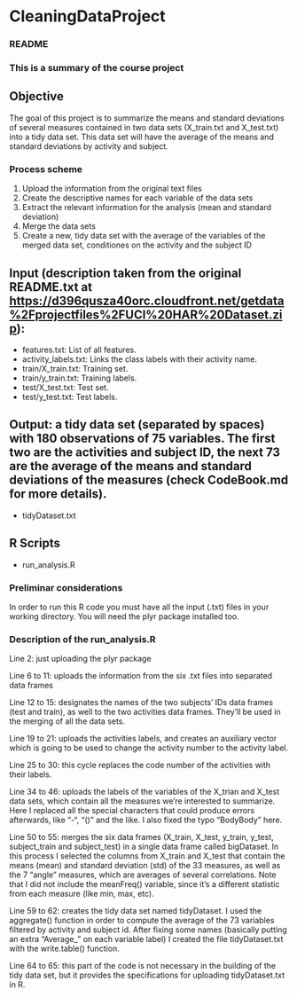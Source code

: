 CleaningDataProject
===================

### README

### This is a summary of the course project

## Objective
The goal of this project is to summarize the means and standard deviations of several measures contained in two data sets (X_train.txt and X_test.txt) into a tidy data set. This data set will have the average of the means and standard deviations by activity and subject.

### Process scheme

1. Upload the information from the original text files
2. Create the descriptive names for each variable of the data sets
3. Extract the relevant information for the analysis (mean and standard deviation)
4. Merge the data sets
5. Create a new, tidy data set with the average of the variables of the merged data set, conditiones on the activity and the subject ID

## Input (description taken from the original README.txt at https://d396qusza40orc.cloudfront.net/getdata%2Fprojectfiles%2FUCI%20HAR%20Dataset.zip):
- features.txt: List of all features.
- activity_labels.txt: Links the class labels with their activity name.
- train/X_train.txt: Training set.
- train/y_train.txt: Training labels.
- test/X_test.txt: Test set.
- test/y_test.txt: Test labels.

## Output: a tidy data set (separated by spaces) with 180 observations of 75 variables. The first two are the activities and subject ID, the next 73 are the average of the means and standard deviations of the measures (check CodeBook.md for more details).
- tidyDataset.txt

## R Scripts
- run_analysis.R

### Preliminar considerations
In order to run this R code you must have all the input (.txt) files in your working directory. You will need the plyr package installed too.

### Description of the run_analysis.R

Line 2: just uploading the plyr package

Line 6 to 11: uploads the information from the six .txt files into separated data frames

Line 12 to 15: designates the names of the two subjects’ IDs data frames (test and train), as well to the two activities data frames. They’ll be used in the merging of all the data sets.

Line 19 to 21: uploads the activities labels, and creates an auxiliary vector which is going to be used to change the activity number to the activity label.

Line 25 to 30: this cycle replaces the code number of the activities with their labels.

Line 34 to 46: uploads the labels of the variables of the X_trian and X_test data sets, which contain all the measures we’re interested to summarize. Here I replaced all the special characters that could produce errors afterwards, like “-“, “()” and the like. I also fixed the typo “BodyBody” here.

Line 50 to 55: merges the six data frames (X_train, X_test, y_train, y_test, subject_train and subject_test) in a single data frame called bigDataset. In this process I selected the columns from X_train and X_test that contain the means (mean) and standard deviation (std) of the 33 measures, as well as the 7 “angle” measures, which are averages of several correlations. Note that I did not include the meanFreq() variable, since it’s a different statistic from each measure (like min, max, etc).

Line 59 to 62: creates the tidy data set named tidyDataset. I used the aggregate() function in order to compute the  average of the 73 variables filtered by activity and subject id. After fixing some names (basically putting an extra “Average_” on each variable label) I created the file tidyDataset.txt with the write.table() function.

Line 64 to 65: this part of the code is not necessary in the building of the tidy data set, but it provides the specifications for uploading tidyDataset.txt in R.
